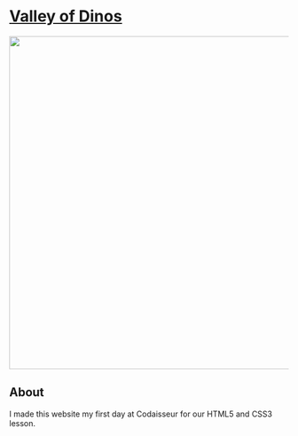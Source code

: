 # [Valley of Dinos](http://valleyofdinos.bitballoon.com/)

<img src="http://i.imgur.com/26cFDl7.jpg" width=600px />

## About

I made this website my first day at Codaisseur for our HTML5 and CSS3 lesson.
